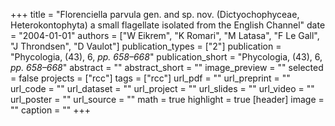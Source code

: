 +++
title = "Florenciella parvula gen. and sp. nov. (Dictyochophyceae, Heterokontophyta) a small flagellate isolated from the English Channel"
date = "2004-01-01"
authors = ["W Eikrem", "K Romari", "M Latasa", "F Le Gall", "J Throndsen", "D Vaulot"]
publication_types = ["2"]
publication = "Phycologia, (43), 6, _pp. 658–668_"
publication_short = "Phycologia, (43), 6, _pp. 658–668_"
abstract = ""
abstract_short = ""
image_preview = ""
selected = false
projects = ["rcc"]
tags = ["rcc"]
url_pdf = ""
url_preprint = ""
url_code = ""
url_dataset = ""
url_project = ""
url_slides = ""
url_video = ""
url_poster = ""
url_source = ""
math = true
highlight = true
[header]
image = ""
caption = ""
+++
